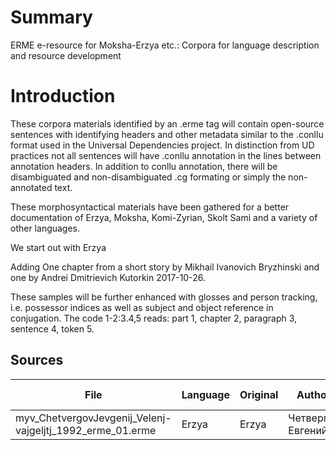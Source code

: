 # Summary

ERME e-resource for Moksha-Erzya etc.: Corpora for language description and resource development

# Introduction

These corpora materials identified by an .erme tag will contain open-source sentences with identifying headers and other metadata similar to the .conllu format used in the Universal Dependencies project. In distinction from UD practices not all sentences will have .conllu annotation in the lines between annotation headers. In addition to conllu annotation, there will be disambiguated and non-disambiguated .cg formating or simply the non-annotated text. 

These morphosyntactical materials have been gathered for a better documentation of Erzya, Moksha, Komi-Zyrian, Skolt Sami and a variety of other languages.

We start out with Erzya

Adding One chapter from a short story by Mikhail Ivanovich Bryzhinski and one by Andrei Dmitrievich Kutorkin 2017-10-26.

These samples will be further enhanced with glosses and person tracking, i.e. possessor indices as well as subject and object reference in conjugation. The code 1-2:3.4,5 reads: part 1, chapter 2, paragraph 3, sentence 4, token 5.


## Sources

| File | Language | Original | Author | Publication name | Year of Publication |
|------------|------------|-----------|------------|---------|----------|
| myv_ChetvergovJevgenij_Velenj-vajgeljtj_1992_erme_01.erme | Erzya | Erzya | Четвергов Евгений | Велень вайгельть | 1992 |





